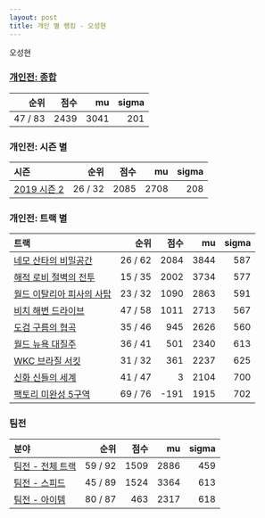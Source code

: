 ```yaml
---
layout: post
title: 개인 별 랭킹 - 오성현
---
```


오성현

### [개인전: 종합](../singles-full)

| 순위 | 점수 | mu | sigma |
|---:|---:|---:|---:|
| 47 / 83 | 2439 | 3041 | 201 |

### 개인전: 시즌 별

| 시즌 | 순위 | 점수 | mu | sigma |
|:---|---:|---:|---:|---:|
| [2019 시즌 2](../s2019_2) | 26 / 32 | 2085 | 2708 | 208 |

### 개인전: 트랙 별

| 트랙 | 순위 | 점수 | mu | sigma |
|:---|---:|---:|---:|---:|
| [네모 산타의 비밀공간](../santa) | 26 / 62 | 2084 | 3844 | 587 |
| [해적 로비 절벽의 전투](../lobby) | 15 / 35 | 2002 | 3734 | 577 |
| [월드 이탈리아 피사의 사탑](../pizza) | 23 / 32 | 1090 | 2863 | 591 |
| [비치 해변 드라이브](../haebyun) | 47 / 58 | 1011 | 2713 | 567 |
| [도검 구름의 협곡](../hyupgog) | 35 / 46 | 945 | 2626 | 560 |
| [월드 뉴욕 대질주](../newyork) | 36 / 41 | 501 | 2340 | 613 |
| [WKC 브라질 서킷](../brazil) | 31 / 32 | 361 | 2237 | 625 |
| [신화 신들의 세계](../shinsegye) | 41 / 47 | 3 | 2104 | 700 |
| [팩토리 미완성 5구역](../district5) | 69 / 76 | -191 | 1915 | 702 |

### 팀전

| 분야 | 순위 | 점수 | mu | sigma |
|:---|---:|---:|---:|---:|
| [팀전 - 전체 트랙](../team-full) | 59 / 92 | 1509 | 2886 | 459 |
| [팀전 - 스피드](../team-speed) | 45 / 89 | 1524 | 3364 | 613 |
| [팀전 - 아이템](../team-item) | 80 / 87 | 463 | 2317 | 618 |
